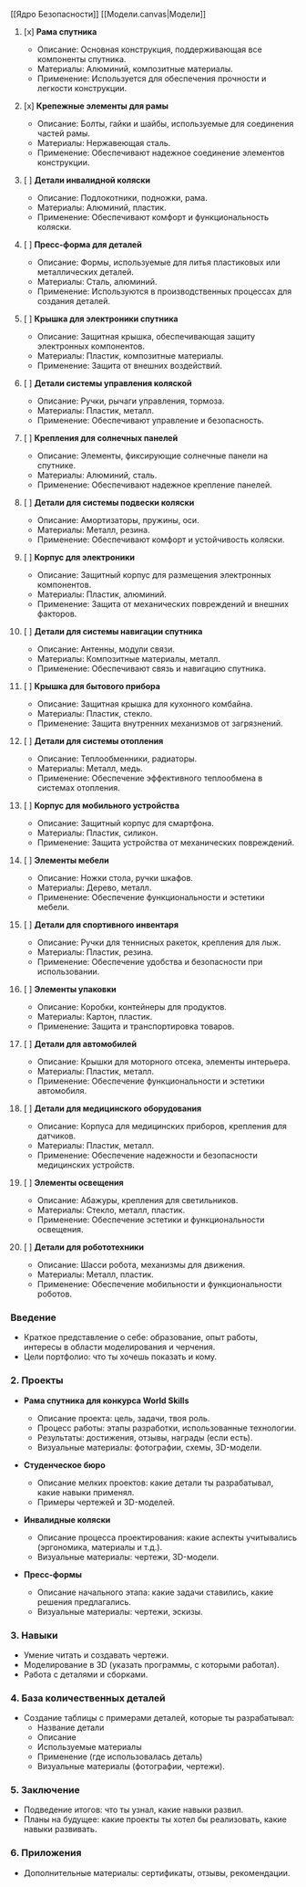 [[Ядро Безопасности]]
[[Модели.canvas|Модели]]
1. [x] **Рама спутника**
    
    - Описание: Основная конструкция, поддерживающая все компоненты спутника.
    - Материалы: Алюминий, композитные материалы.
    - Применение: Используется для обеспечения прочности и легкости конструкции.
2. [x] **Крепежные элементы для рамы**
    
    - Описание: Болты, гайки и шайбы, используемые для соединения частей рамы.
    - Материалы: Нержавеющая сталь.
    - Применение: Обеспечивают надежное соединение элементов конструкции.

3. [ ] **Детали инвалидной коляски**
    
    - Описание: Подлокотники, подножки, рама.
    - Материалы: Алюминий, пластик.
    - Применение: Обеспечивают комфорт и функциональность коляски.

4. [ ] **Пресс-форма для деталей**
    
    - Описание: Формы, используемые для литья пластиковых или металлических деталей.
    - Материалы: Сталь, алюминий.
    - Применение: Используются в производственных процессах для создания деталей.

5. [ ] **Крышка для электроники спутника**
    
    - Описание: Защитная крышка, обеспечивающая защиту электронных компонентов.
    - Материалы: Пластик, композитные материалы.
    - Применение: Защита от внешних воздействий.

6. [ ] **Детали системы управления коляской**
    
    - Описание: Ручки, рычаги управления, тормоза.
    - Материалы: Пластик, металл.
    - Применение: Обеспечивают управление и безопасность.

7. [ ] **Крепления для солнечных панелей**
    
    - Описание: Элементы, фиксирующие солнечные панели на спутнике.
    - Материалы: Алюминий, сталь.
    - Применение: Обеспечивают надежное крепление панелей.

8. [ ] **Детали для системы подвески коляски**
    
    - Описание: Амортизаторы, пружины, оси.
    - Материалы: Металл, резина.
    - Применение: Обеспечивают комфорт и устойчивость коляски.

9. [ ] **Корпус для электроники**
    
    - Описание: Защитный корпус для размещения электронных компонентов.
    - Материалы: Пластик, алюминий.
    - Применение: Защита от механических повреждений и внешних факторов.

10. [ ] **Детали для системы навигации спутника**
    
    - Описание: Антенны, модули связи.
    - Материалы: Композитные материалы, металл.
    - Применение: Обеспечивают связь и навигацию спутника.

11. [ ] **Крышка для бытового прибора**
    - Описание: Защитная крышка для кухонного комбайна.
    - Материалы: Пластик, стекло.
    - Применение: Защита внутренних механизмов от загрязнений.

12. [ ] **Детали для системы отопления**
    
    - Описание: Теплообменники, радиаторы.
    - Материалы: Металл, медь.
    - Применение: Обеспечение эффективного теплообмена в системах отопления.

13. [ ] **Корпус для мобильного устройства**
    
    - Описание: Защитный корпус для смартфона.
    - Материалы: Пластик, силикон.
    - Применение: Защита устройства от механических повреждений.

14. [ ] **Элементы мебели**
    
    - Описание: Ножки стола, ручки шкафов.
    - Материалы: Дерево, металл.
    - Применение: Обеспечение функциональности и эстетики мебели.

15. [ ] **Детали для спортивного инвентаря**
    
    - Описание: Ручки для теннисных ракеток, крепления для лыж.
    - Материалы: Пластик, резина.
    - Применение: Обеспечение удобства и безопасности при использовании.

16. [ ] **Элементы упаковки**
    
    - Описание: Коробки, контейнеры для продуктов.
    - Материалы: Картон, пластик.
    - Применение: Защита и транспортировка товаров.

17. [ ] **Детали для автомобилей**
    
    - Описание: Крышки для моторного отсека, элементы интерьера.
    - Материалы: Пластик, металл.
    - Применение: Обеспечение функциональности и эстетики автомобиля.

18. [ ] **Детали для медицинского оборудования**
    
    - Описание: Корпуса для медицинских приборов, крепления для датчиков.
    - Материалы: Пластик, металл.
    - Применение: Обеспечение надежности и безопасности медицинских устройств.

19. [ ] **Элементы освещения**
    
    - Описание: Абажуры, крепления для светильников.
    - Материалы: Стекло, металл, пластик.
    - Применение: Обеспечение эстетики и функциональности освещения.

20. [ ] **Детали для робототехники**
    
    - Описание: Шасси робота, механизмы для движения.
    - Материалы: Металл, пластик.
    - Применение: Обеспечение мобильности и функциональности роботов.

### Введение

- Краткое представление о себе: образование, опыт работы, интересы в области моделирования и черчения.
- Цели портфолио: что ты хочешь показать и кому.

### 2. Проекты

- **Рама спутника для конкурса World Skills**
    
    - Описание проекта: цель, задачи, твоя роль.
    - Процесс работы: этапы разработки, использованные технологии.
    - Результаты: достижения, отзывы, награды (если есть).
    - Визуальные материалы: фотографии, схемы, 3D-модели.
- **Студенческое бюро**
    
    - Описание мелких проектов: какие детали ты разрабатывал, какие навыки применял.
    - Примеры чертежей и 3D-моделей.
- **Инвалидные коляски**
    
    - Описание процесса проектирования: какие аспекты учитывались (эргономика, материалы и т.д.).
    - Визуальные материалы: чертежи, 3D-модели.
- **Пресс-формы**
    
    - Описание начального этапа: какие задачи ставились, какие решения предлагались.
    - Визуальные материалы: чертежи, эскизы.

### 3. Навыки

- Умение читать и создавать чертежи.
- Моделирование в 3D (указать программы, с которыми работал).
- Работа с деталями и сборками.

### 4. База количественных деталей

- Создание таблицы с примерами деталей, которые ты разрабатывал:
    - Название детали
    - Описание
    - Используемые материалы
    - Применение (где использовалась деталь)
    - Визуальные материалы (фотографии, чертежи).

### 5. Заключение

- Подведение итогов: что ты узнал, какие навыки развил.
- Планы на будущее: какие проекты ты хотел бы реализовать, какие навыки развивать.

### 6. Приложения

- Дополнительные материалы: сертификаты, отзывы, рекомендации.
